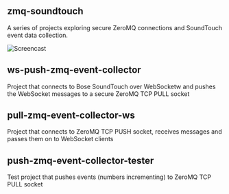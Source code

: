 zmq-soundtouch
---------------
A series of projects exploring secure ZeroMQ connections and SoundTouch event data collection.


![Screencast](https://github.com/redsofa/zmq-soundtouch/blob/master/docs/demo.gif "Screencast")


ws-push-zmq-event-collector
----------------------------
Project that connects to Bose SoundTouch over WebSocketw and pushes the WebSocket messages to a secure ZeroMQ TCP PULL socket


pull-zmq-event-collector-ws
---------------------------
Project that connects to ZeroMQ TCP PUSH socket, receives messages and passes them on to WebSocket clients


push-zmq-event-collector-tester
-------------------------------
Test project that pushes events (numbers incrementing) to ZeroMQ TCP PULL socket 